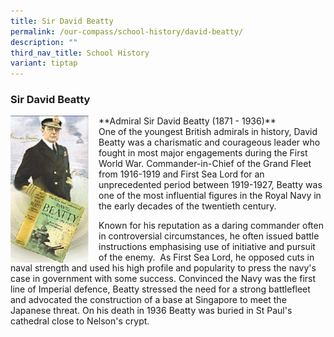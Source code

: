 ```yaml
---
title: Sir David Beatty
permalink: /our-compass/school-history/david-beatty/
description: ""
third_nav_title: School History
variant: tiptap
---
```

### **Sir David Beatty**

<img src="/images/Founder.jpg" style="width:25%;margin-right:15px;" align="left">
**Admiral Sir David Beatty (1871 - 1936)**<br>
One of the youngest British admirals in history, David Beatty was a charismatic and courageous leader who fought in most major engagements during the First World War. Commander-in-Chief of the Grand Fleet from 1916-1919 and First Sea Lord for an unprecedented period between 1919-1927, Beatty was one of the most influential figures in the Royal Navy in the early decades of the twentieth century.&nbsp;

Known for his reputation as a daring commander often in controversial circumstances, he often issued battle instructions emphasising use of initiative and pursuit of the enemy.&nbsp; As First Sea Lord, he opposed cuts in naval strength and used his high profile and popularity to press the navy's case in government with some success. Convinced the Navy was the first line of Imperial defence, Beatty stressed the need for a strong battlefleet and advocated the construction of a base at Singapore to meet the Japanese threat. On his death in 1936 Beatty was buried in St Paul's cathedral close to Nelson's crypt.